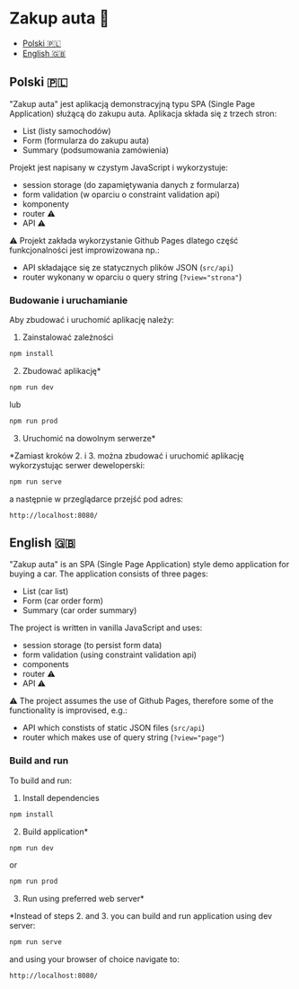 # Zakup auta 🚗️

- [Polski 🇵🇱️](#polski-)
- [English 🇬🇧️](#english-)

## Polski 🇵🇱️

"Zakup auta" jest aplikacją demonstracyjną typu SPA (Single Page Application) służącą do zakupu auta. Aplikacja składa się z trzech stron:

- List (listy samochodów)
- Form (formularza do zakupu auta)
- Summary (podsumowania zamówienia)

Projekt jest napisany w czystym JavaScript i wykorzystuje:

- session storage (do zapamiętywania danych z formularza)
- form validation (w oparciu o constraint validation api)
- komponenty
- router ⚠️
- API ⚠️

⚠️ Projekt zakłada wykorzystanie Github Pages dlatego część funkcjonalności jest improwizowana np.:

- API składające się ze statycznych plików JSON (`src/api`)
- router wykonany w oparciu o query string (`?view="strona"`)

### Budowanie i uruchamianie

Aby zbudować i uruchomić aplikację należy:

1. Zainstalować zależności

```bash
npm install
```

2. Zbudować aplikację\*

```bash
npm run dev
```

lub

```bash
npm run prod
```

3. Uruchomić na dowolnym serwerze\*

\*Zamiast kroków 2. i 3. można zbudować i uruchomić aplikację wykorzystując serwer deweloperski:

```bash
npm run serve
```

a następnie w przeglądarce przejść pod adres:

```
http://localhost:8080/
```

## English 🇬🇧️

"Zakup auta" is an SPA (Single Page Application) style demo application for buying a car. The application consists of three pages:

- List (car list)
- Form (car order form)
- Summary (car order summary)

The project is written in vanilla JavaScript and uses:

- session storage (to persist form data)
- form validation (using constraint validation api)
- components
- router ⚠️
- API ⚠️

⚠️ The project assumes the use of Github Pages, therefore some of the functionality is improvised, e.g.:

- API which constists of static JSON files (`src/api`)
- router which makes use of query string (`?view="page"`)

### Build and run

To build and run:

1. Install dependencies

```bash
npm install
```

2. Build application\*

```bash
npm run dev
```

or

```bash
npm run prod
```

3. Run using preferred web server\*

\*Instead of steps 2. and 3. you can build and run application using dev server:

```bash
npm run serve
```

and using your browser of choice navigate to:

```
http://localhost:8080/
```

